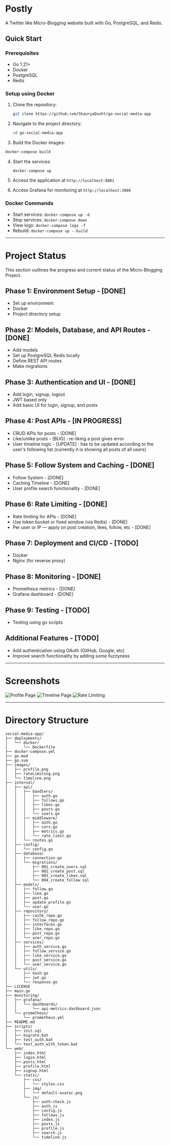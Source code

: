 # Postly

A Twitter like Micro-Blogging website built with Go, PostgreSQL, and Redis.

## Quick Start

### Prerequisites
- Go 1.21+
- Docker
- PostgreSQL
- Redis

### Setup using Docker

1. Clone the repository:
   ```bash
   git clone https://github.com/ShauryaDusht/go-social-media-app
   ```

2. Navigate to the project directory:
   ```bash
   cd go-social-media-app
   ```
3.  Build the Docker images:
   ```bash
   docker-compose build
   ```

4. Start the services:
   ```bash
   docker-compose up
   ```

5. Access the application at `http://localhost:8081`

6. Access Grafana for monitoring at `http://localhost:3000`

### Docker Commands
- Start services: `docker-compose up -d`
- Stop services: `docker-compose down`
- View logs: `docker-compose logs -f`
- Rebuild: `docker-compose up --build`

---

# Project Status

This section outlines the progress and current status of the Micro-Blogging Project.

## Phase 1: Environment Setup - [DONE]
- Set up environment
- Docker
- Project directory setup

## Phase 2: Models, Database, and API Routes - [DONE]
- Add models
- Set up PostgreSQL Redis locally
- Define REST API routes
- Make migrations

## Phase 3: Authentication and UI - [DONE]
- Add login, signup, logout
- JWT based only
- Add basic UI for login, signup, and posts

## Phase 4: Post APIs - [IN PROGRESS]
- CRUD APIs for posts - [DONE]
- Like/unlike posts - [BUG] : re-liking a post gives error
- User timeline logic - [UPDATE] : has to be updated according to the user's following list (currently it is showing all posts of all users)

## Phase 5: Follow System and Caching - [DONE]
- Follow System - [DONE]
- Caching Timeline - [DONE]
- User profile search functionality - [DONE]

## Phase 6: Rate Limiting - [DONE]
- Rate limiting for APIs - [DONE]
- Use token bucket or fixed window (via Redis) - [DONE]
- Per user or IP — apply on post creation, likes, follow, etc - [DONE]

## Phase 7: Deployment and CI/CD - [TODO]
- Docker
- Nginx (for reverse proxy)

## Phase 8: Monitoring - [DONE]
- Prometheus metrics - [DONE]
- Grafana dashboard - [DONE]

## Phase 9: Testing - [TODO]
- Testing using go scripts

## Additional Features - [TODO]
- Add authentication using OAuth (GitHub, Google, etc)
- Improve search functionality by adding some fuzzyness

---

# Screenshots
![Profile Page](images/profile.png)
![Timeline Page](images/timeline.png)
![Rate Limiting](images/rateLimiting.png)

---

# Directory Structure

```
social-media-app/
├── deployments/
│   └── docker/
│       └── Dockerfile
├── docker-compose.yml
├── go.mod
├── go.sum
├── images/
│   ├── profile.png
│   ├── rateLimiting.png
│   └── timeline.png
├── internal/
│   ├── api/
│   │   ├── handlers/
│   │   │   ├── auth.go
│   │   │   ├── follows.go
│   │   │   ├── likes.go
│   │   │   ├── posts.go
│   │   │   └── users.go
│   │   ├── middleware/
│   │   │   ├── auth.go
│   │   │   ├── cors.go
│   │   │   ├── metrics.go
│   │   │   └── rate_limit.go
│   │   └── routes.go
│   ├── config/
│   │   └── config.go
│   ├── database/
│   │   ├── connection.go
│   │   └── migrations/
│   │       ├── 001_create_users.sql
│   │       ├── 002_create_post.sql
│   │       ├── 003_create_likes.sql
│   │       └── 004_create_follow.sql
│   ├── models/
│   │   ├── follow.go
│   │   ├── like.go
│   │   ├── post.go
│   │   ├── update_profile.go
│   │   └── user.go
│   ├── repository/
│   │   ├── cache_repo.go
│   │   ├── follow_repo.go
│   │   ├── interfaces.go
│   │   ├── like_repo.go
│   │   ├── post_repo.go
│   │   └── user_repo.go
│   ├── services/
│   │   ├── auth_service.go
│   │   ├── follow_service.go
│   │   ├── like_service.go
│   │   ├── post_service.go
│   │   └── user_service.go
│   └── utils/
│       ├── hash.go
│       ├── jwt.go
│       └── response.go
├── LICENSE
├── main.go
├── monitoring/
│   ├── grafana/
│   │   └── dashboards/
│   │       └── api-metrics-dashboard.json
│   └── prometheus/
│       └── prometheus.yml
├── README.md
├── scripts/
│   ├── init.sql
│   ├── migrate.bat
│   ├── test_auth.bat
│   └── test_auth_with_token.bat
└── web/
    ├── index.html
    ├── login.html
    ├── posts.html
    ├── profile.html
    ├── signup.html
    └── static/
        ├── css/
        │   └── styles.css
        ├── img/
        │   └── default-avatar.png
        └── js/
            ├── auth-check.js
            ├── auth.js
            ├── config.js
            ├── follows.js
            ├── index.js
            ├── posts.js
            ├── profile.js
            ├── search.js
            └── timeline.js
```